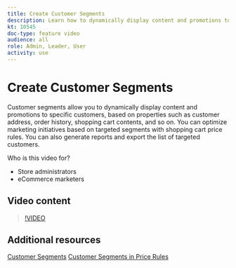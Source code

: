 ```yaml
---
title: Create Customer Segments
description: Learn how to dynamically display content and promotions to specific customers, based on properties such as customer address, order history, shopping cart contents.
kt: 10545
doc-type: feature video
audience: all
role: Admin, Leader, User
activity: use
---
```

# Create Customer Segments

Customer segments allow you to dynamically display content and promotions to specific customers, based on properties such as customer address, order history, shopping cart contents, and so on. You can optimize marketing initiatives based on targeted segments with shopping cart price rules. You can also generate reports and export the list of targeted customers.

Who is this video for?

- Store administrators
- eCommerce marketers

## Video content

>[!VIDEO](https://video.tv.adobe.com/v/343659?quality=12&learn=on)

## Additional resources

[Customer Segments](https://docs.magento.com/user-guide/marketing/customer-segments.html)
[Customer Segments in Price Rules](https://docs.magento.com/user-guide/marketing/customer-segment-price-rule.html)

